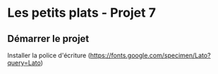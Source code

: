 # Les petits plats - Projet 7

## Démarrer le projet

Installer la police d'écriture (https://fonts.google.com/specimen/Lato?query=Lato)